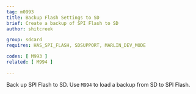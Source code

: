 ```yaml
---
tag: m0993
title: Backup Flash Settings to SD
brief: Create a backup of SPI Flash to SD
author: shitcreek

group: sdcard
requires: HAS_SPI_FLASH, SDSUPPORT, MARLIN_DEV_MODE

codes: [ M993 ]
related: [ M994 ]

---
```


Back up SPI Flash to SD. Use `M994` to load a backup from SD to SPI Flash.
